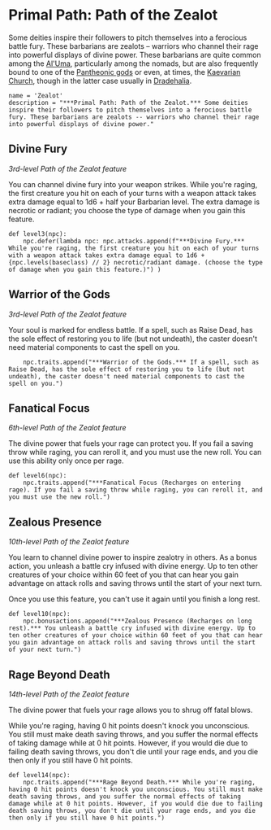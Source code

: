 # Primal Path: Path of the Zealot
Some deities inspire their followers to pitch themselves into a ferocious battle fury. These barbarians are zealots – warriors who channel their rage into powerful displays of divine power. These barbarians are quite common among the [Al'Uma](../../Cultures/AlUma.md), particularly among the nomads, but are also frequently bound to one of the [Pantheonic gods](../../Religions/Pantheon/index.md) or even, at times, the [Kaevarian Church](../../Religions/KaevarianChurch.md), though in the latter case usually in [Dradehalia](../../Nations/Dradehalia.md).

```
name = 'Zealot'
description = "***Primal Path: Path of the Zealot.*** Some deities inspire their followers to pitch themselves into a ferocious battle fury. These barbarians are zealots -- warriors who channel their rage into powerful displays of divine power."
```

## Divine Fury
*3rd-level Path of the Zealot feature*

You can channel divine fury into your weapon strikes. While you're raging, the first creature you hit on each of your turns with a weapon attack takes extra damage equal to 1d6 + half your Barbarian level. The extra damage is necrotic or radiant; you choose the type of damage when you gain this feature.

```
def level3(npc):
    npc.defer(lambda npc: npc.attacks.append(f"***Divine Fury.*** While you're raging, the first creature you hit on each of your turns with a weapon attack takes extra damage equal to 1d6 + {npc.levels(baseclass) // 2} necrotic/radiant damage. (choose the type of damage when you gain this feature.)") )
```

## Warrior of the Gods
*3rd-level Path of the Zealot feature*

Your soul is marked for endless battle. If a spell, such as Raise Dead, has the sole effect of restoring you to life (but not undeath), the caster doesn't need material components to cast the spell on you.

```
    npc.traits.append("***Warrior of the Gods.*** If a spell, such as Raise Dead, has the sole effect of restoring you to life (but not undeath), the caster doesn't need material components to cast the spell on you.")
```

## Fanatical Focus
*6th-level Path of the Zealot feature*

The divine power that fuels your rage can protect you. If you fail a saving throw while raging, you can reroll it, and you must use the new roll. You can use this ability only once per rage.

```
def level6(npc):
    npc.traits.append("***Fanatical Focus (Recharges on entering rage). If you fail a saving throw while raging, you can reroll it, and you must use the new roll.")
```

## Zealous Presence
*10th-level Path of the Zealot feature*

You learn to channel divine power to inspire zealotry in others. As a bonus action, you unleash a battle cry infused with divine energy. Up to ten other creatures of your choice within 60 feet of you that can hear you gain advantage on attack rolls and saving throws until the start of your next turn.

Once you use this feature, you can't use it again until you finish a long rest.

```
def level10(npc):
    npc.bonusactions.append("***Zealous Presence (Recharges on long rest).*** You unleash a battle cry infused with divine energy. Up to ten other creatures of your choice within 60 feet of you that can hear you gain advantage on attack rolls and saving throws until the start of your next turn.")
```

## Rage Beyond Death
*14th-level Path of the Zealot feature*

The divine power that fuels your rage allows you to shrug off fatal blows.

While you're raging, having 0 hit points doesn't knock you unconscious. You still must make death saving throws, and you suffer the normal effects of taking damage while at 0 hit points. However, if you would die due to failing death saving throws, you don't die until your rage ends, and you die then only if you still have 0 hit points.

```
def level14(npc):
    npc.traits.append("***Rage Beyond Death.*** While you're raging, having 0 hit points doesn't knock you unconscious. You still must make death saving throws, and you suffer the normal effects of taking damage while at 0 hit points. However, if you would die due to failing death saving throws, you don't die until your rage ends, and you die then only if you still have 0 hit points.")
```